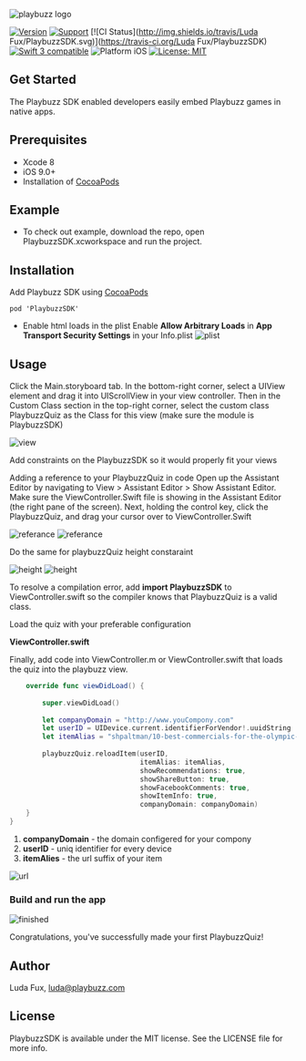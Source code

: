 ![playbuzz logo](http://i68.tinypic.com/55o84j.png)

[![Version](https://img.shields.io/cocoapods/v/PlaybuzzSDK.svg)](http://cocoapods.org/pods/PlaybuzzSDK)
[![Support](https://img.shields.io/badge/contact-LudaFux-brightgreen.svg)](mailto:luda@playbuzz.com)
[![CI Status](http://img.shields.io/travis/Luda Fux/PlaybuzzSDK.svg)](https://travis-ci.org/Luda Fux/PlaybuzzSDK)
[![Swift 3 compatible](https://img.shields.io/badge/language-Swift-yellowgreen.svg)](https://developer.apple.com/swift)
![Platform iOS](https://img.shields.io/badge/platform-iOS-yellow.svg)
[![License: MIT](https://img.shields.io/badge/license-MIT-orange.svg)](https://github.com/orazz/CreditCardForm-iOS/blob/master/LICENSE)


## Get Started

The Playbuzz SDK enabled developers easily embed Playbuzz games in native apps.

## Prerequisites

- Xcode 8
- iOS 9.0+
- Installation of [CocoaPods](http://cocoapods.org)

## Example

- To check out example, download the repo, open PlaybuzzSDK.xcworkspace and run the project.

## Installation

 Add Playbuzz SDK using [CocoaPods](http://cocoapods.org) 

```
pod 'PlaybuzzSDK'
```

- Enable html loads in the plist
 Enable **Allow Arbitrary Loads** in **App Transport Security Settings** in your Info.plist
![plist](http://i68.tinypic.com/286wzet.png)

## Usage

Click the Main.storyboard tab. In the bottom-right corner, select a UIView element and drag it into UIScrollView in your view controller. Then in the Custom Class section in the top-right corner, select the custom class PlaybuzzQuiz as the Class for this view (make sure the module is PlaybuzzSDK)

![view](http://i66.tinypic.com/20rskl3.png)

Add constraints on the PlaybuzzSDK so it would properly fit your views

Adding a reference to your PlaybuzzQuiz in code
Open up the Assistant Editor by navigating to View > Assistant Editor > Show Assistant Editor. Make sure the ViewController.Swift file is showing in the Assistant Editor (the right pane of the screen). Next, holding the control key, click the PlaybuzzQuiz, and drag your cursor over to ViewController.Swift 

![referance](http://i66.tinypic.com/elbp8z.png)
![referance](http://i68.tinypic.com/210mwc5.png)

Do the same for playbuzzQuiz height constaraint 

![height](http://i68.tinypic.com/211jwhz.png)
![height](http://i63.tinypic.com/jigmsl.png)

To resolve a compilation error, add **import PlaybuzzSDK** to ViewController.swift so the compiler knows that PlaybuzzQuiz is a valid class.

Load the quiz with your preferable configuration 

**ViewController.swift**

Finally, add code into ViewController.m or ViewController.swift that loads the quiz into the playbuzz view.

```Swift
    override func viewDidLoad() {
        
        super.viewDidLoad()
        
        let companyDomain = "http://www.youCompony.com"
        let userID = UIDevice.current.identifierForVendor!.uuidString
        let itemAlias = "shpaltman/10-best-commercials-for-the-olympic-games-rio-2016"
        
        playbuzzQuiz.reloadItem(userID,
                                itemAlias: itemAlias,
                                showRecommendations: true,
                                showShareButton: true,
                                showFacebookComments: true,
                                showItemInfo: true,
                                companyDomain: companyDomain)
    } 
}
```
1. **companyDomain** - the domain configered for your compony 
2. **userID** - uniq identifier for every device 
3. **itemAlies** - the url suffix of your item 

![url](http://i63.tinypic.com/1z35k7b.png)



### Build and run the app
![finished](http://i65.tinypic.com/f4phya.png)

Congratulations, you've successfully made your first PlaybuzzQuiz!
## Author

Luda Fux, luda@playbuzz.com

## License

PlaybuzzSDK is available under the MIT license. See the LICENSE file for more info.

